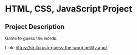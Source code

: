 # HTML, CSS, JavaScript Project

## Project Description
Game to guess the words.

Link:
https://skillcrush-guess-the-word.netlify.app/